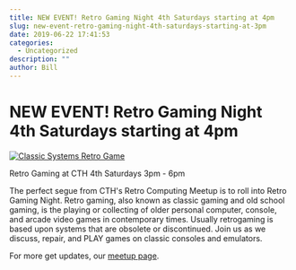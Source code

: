 ```yaml
---
title: NEW EVENT! Retro Gaming Night 4th Saturdays starting at 4pm
slug: new-event-retro-gaming-night-4th-saturdays-starting-at-3pm
date: 2019-06-22 17:41:53
categories:
  - Uncategorized
description: ""
author: Bill
---
```


# NEW EVENT! Retro Gaming Night 4th Saturdays starting at 4pm

[![Classic Systems Retro Game](/uploads/2019/06/classic_systems-retro-game-1024x683.jpg)](https://www.meetup.com/CT-Hackerspace/events/qzktcryzkbkc/)

Retro Gaming at CTH 4th Saturdays 3pm - 6pm

The perfect segue from CTH's Retro Computing Meetup is to roll into Retro Gaming Night. Retro gaming, also known as classic gaming and old school gaming, is the playing or collecting of older personal computer, console, and arcade video games in contemporary times. Usually retrogaming is based upon systems that are obsolete or discontinued. Join us as we discuss, repair, and PLAY games on classic consoles and emulators.

For more get updates, our [meetup page](https://www.meetup.com/CT-Hackerspace/events/qzktcryzkbkc/).

